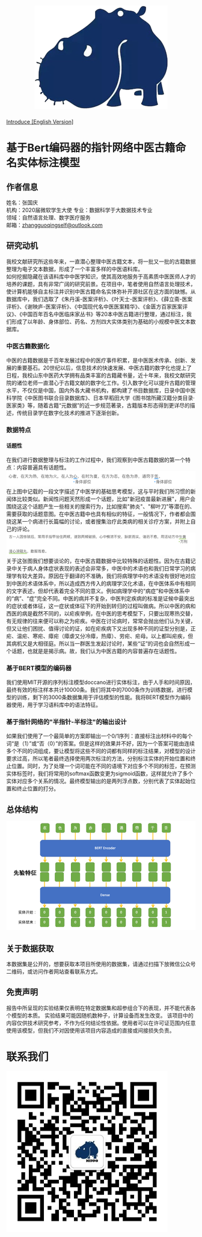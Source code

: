 <h1 align="center"><img src="img/loge-1.png"/></h1>

[Introduce [English Version]](README_EN.md)

# 基于Bert编码器的指针网络中医古籍命名实体标注模型
## 作者信息
姓名：张国庆  
机构：2020届微软学生大使
专业：数据科学于大数据技术专业  
领域：自然语言处理、数字医疗服务  
邮箱：zhangguoqingself@outlook.com
## 研究动机
我校文献研究所这些年来，一直潜心整理中医古籍文本，将一批又一批的古籍数据整理为电子文本数据，形成了一个丰富多样的中医语料库。  
如何挖掘隐藏在该语料库中中医学知识，使其高效地服务于高素质中医医师人才的培养的课题，具有非常广阔的研究前景。在项目中，笔者使用自然语言处理技术，使计算机能够自主标注并识别中医古籍命名实体弥补开源社区在这方面的缺憾。从数据库中，我们选取了《朱丹溪-医案评析》、《叶天士-医案评析》、《薛立斋-医案评析》、《谢映庐-医案评析》、《中国现代名中医医案精华》、《金匮方百家医案评议》、《中国百年百名中医临床家丛书》等20本中医古籍进行整理，通过标注，我们形成了以年龄、身体部位、药名、方剂四大实体类别为基础的小规模中医文本数据库。  
### 中医古籍数据化
中医的古籍数据是千百年发展过程中的医疗事件积累，是中医医术传承、创新、发展的重要基石。20世纪以后，信息技术的快速发展、中医古籍的数字化也提上了日程，我校山东中医药大学拥有品类丰富的古籍藏书量，近十年来，我校文献研究院的诸位老师一直潜心于古籍文献的数字化工作。引入数字化可以提升古籍的管理水平，不仅仅是中国，国内外各大藏书机构，都构建了书目数据库，日录中国中医科学院《中医图书联合目录数据库》、日本早稻田大学《图书馆所藏汉籍分类目录·医家类》等，随着古籍“元数据”的近一步规范著录，古籍版本形态得到更详尽的描述，传统目录学在数字化技术的推进下逐渐创新。  
### 数据特点
#### 话题性
在我们进行数据整理与标注的工作过程中，我们观察到中医古籍数据的第一个特点：内容普遍具有话题性。  
![figure 1](img/Picture1.png)  
在上图中记载的一段文字描述了中医学的基础思考模型，这与平时我们所习惯的新闻体比较类似。新闻性问题天然形成一个话题，比如"新冠疫苗最新进展"，用户会围绕这这个话题产生一些相关的搜索行为，比如搜索"肺炎"、"柳叶刀"等潜在的、需要获取的话题意图。在中医古籍中也具有相似的特征，一般情况下，作者都会围绕这某一个病进行长篇幅的讨论，或者搜集治疗此类病的相关诊疗方案，并附上自己的评论。  
![figure 2](img/Picture2.png)  
关于这张图我们想要谈论的，在中医古籍数据中比较特殊的话题性。因为在古籍记录中关于病人身体症状表现的表述会非常多，中医中的术语也和我们日常学习的病理学有较大差异。原因在于翻译的不准确，我们将病理学中的术语没有很好地对应到中医的术语体系中，所以造成西方传入的病理学汉化术语，在中医体系中有相同的文字表述，但却代表着完全不同的意义。例如病理学中的“病症”和中医体系中的“病”、“症”完全不同。中医的病并不复杂，中医判定疾病的标准是证候中最突出的症状或者体征，这一症状或体征下的开始到转归的过程叫做病。所以中医的病和西医的病是截然不同的，以疟疾举例，在中医的思考模型下，只要出现寒热交替，有无规律的往来便可以称之为疟疾。中医在讨论病时，常常会抛出他们认为关键，但又让他们困扰、值得讨论的证，如在疟疾病下又出现多种不同的证型分别是，正疟、温疟、寒疟、瘴疟（瘴虐又分冷瘴，热瘴）、劳疟、疟母。以上都叫疟疾，但其病机又是大相径庭。所以当一群医生发起讨论时，某些“证”的词也会自然形成一个话题，也就是是揭示病。故，我们认为中医古籍的内容普遍存在话题性。  
### 基于BERT模型的编码器
我们使用MIT开源的序列标注模型doccano进行实体标注，由于人手和时间原因，最终有效的标注样本共计10000条。我们将其中的7000条作为训练数据，进行模型的训练，剩下的3000条数据集用于评估模型的性能。我将BERT模型作为编码器使用，用于学习语料库中的语法特征。
### 基于指针网络的"半指针-半标注"的输出设计
如果我们使用了一个最简单的方案即输出一个0/1序列：直接标注出材料中的每个词“是（1）”或“否（0）”的答案。但是这样的效果并不好，因为一个答案可能由连续多个不同的词组成，要让模型将这些不同的词都有同样的标注结果，对模型的设计要求过高，所以笔者最终选择使用两次标注的方法，分别标注实体的开始位置和终止位置。同时，为了处理一个词可能在不同的语境下对应多个不同的标签，在预测实体标签时，我们将常用的softmax函数变更为sigmoid函数，这样就允许了多个实体对应多个关系的情况。最终模型输出的是两列浮点数，分别代表了实体起始位置和终止位置的打分。  
## 总体结构
![figure 3](img/Picture3.png)
## 关于数据获取
本数据集是公开的，想要获取本项目所使用的数据集，请通过扫描下放微信公众号二维码，或访问作者网站查看联系方式。
## 免责声明
报告中所呈现的实验结果仅表明在特定数据集和超参组合下的表现，并不能代表各个模型的本质。 实验结果可能因随机数种子，计算设备而发生改变。 该项目中的内容仅供技术研究参考，不作为任何结论性依据。使用者可以在许可证范围内任意使用该模型，但我们不对因使用该项目内容造成的直接或间接损失负责。
# 联系我们
![wechat](img/wechat_channel.jpg)
